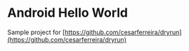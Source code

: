 # Android Hello World

Sample project for [https://github.com/cesarferreira/dryrun](https://github.com/cesarferreira/dryrun)

